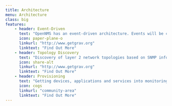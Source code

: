 ```yaml
---
title: Architecture
menu: Architecture
class: big
features:
	- header: Event-Driven
	  text: "OpenNMS has an event-driven architecture. Events will be created from OpenNMS if services, interfaces or nodes go down or thresholds are exceeded. SNMP Traps and Syslog messages are normalized to events and can be correlated for high-level alarm workflows."
	  icon: paper-plane-o
	  linkurl: "http://www.getgrav.org"
	  linktext: "Find Out More"
	- header: Topology Discovery
	  text: "Discovery of layer 2 network topologies based on SNMP information from industry standards like LLDP, CDP and Bridge-MIB discovery. Support for discovering layer 3 routing topologies based on OSPF and IS-IS. Topologies are enriched with monitoring information."
	  icon: share-alt
	  linkurl: "http://www.getgrav.org" 
	  linktext: "Find Out More"
	- header: Provisioning
	  text: "Getting devices, applications and services into monitoring is an important concern for monitoring solutions. The Provisioning system provides a variety of mechanisms to get your network and applications in monitoring through manual, detected or ReST API driven interfaces."
	  icon: cogs
	  linkurl: "community-area" 
	  linktext: "Find Out More"
---
```

